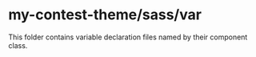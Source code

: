 # my-contest-theme/sass/var

This folder contains variable declaration files named by their component class.
